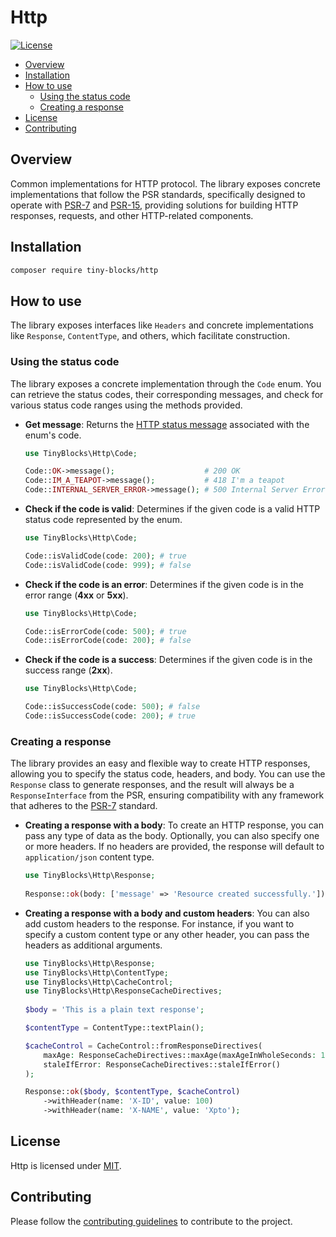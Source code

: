 # Http

[![License](https://img.shields.io/badge/license-MIT-green)](LICENSE)

* [Overview](#overview)
* [Installation](#installation)
* [How to use](#how-to-use)
    * [Using the status code](#status_code)
    * [Creating a response](#response)
* [License](#license)
* [Contributing](#contributing)

<div id='overview'></div> 

## Overview

Common implementations for HTTP protocol. The library exposes concrete implementations that follow the PSR standards,
specifically designed to operate with [PSR-7](https://www.php-fig.org/psr/psr-7)
and [PSR-15](https://www.php-fig.org/psr/psr-15), providing solutions for building HTTP responses, requests, and other
HTTP-related components.

<div id='installation'></div>

## Installation

```bash
composer require tiny-blocks/http
```

<div id='how-to-use'></div>

## How to use

The library exposes interfaces like `Headers` and concrete implementations like `Response`, `ContentType`, and others,
which facilitate construction.

<div id='status_code'></div>

### Using the status code

The library exposes a concrete implementation through the `Code` enum. You can retrieve the status codes, their
corresponding messages, and check for various status code ranges using the methods provided.

- **Get message**: Returns the [HTTP status message](https://developer.mozilla.org/en-US/docs/Web/HTTP/Messages)
  associated with the enum's code.

  ```php
  use TinyBlocks\Http\Code;
  
  Code::OK->message();                    # 200 OK
  Code::IM_A_TEAPOT->message();           # 418 I'm a teapot
  Code::INTERNAL_SERVER_ERROR->message(); # 500 Internal Server Error
  ```

- **Check if the code is valid**: Determines if the given code is a valid HTTP status code represented by the enum.

  ```php
  use TinyBlocks\Http\Code;
  
  Code::isValidCode(code: 200); # true
  Code::isValidCode(code: 999); # false
  ```

- **Check if the code is an error**: Determines if the given code is in the error range (**4xx** or **5xx**).

  ```php
  use TinyBlocks\Http\Code;
  
  Code::isErrorCode(code: 500); # true
  Code::isErrorCode(code: 200); # false
  ```

- **Check if the code is a success**: Determines if the given code is in the success range (**2xx**).

  ```php
  use TinyBlocks\Http\Code;
  
  Code::isSuccessCode(code: 500); # false
  Code::isSuccessCode(code: 200); # true
  ```

<div id='response'></div>

### Creating a response

The library provides an easy and flexible way to create HTTP responses, allowing you to specify the status code,
headers, and body. You can use the `Response` class to generate responses, and the result will always be a
`ResponseInterface` from the PSR, ensuring compatibility with any framework that adheres
to the [PSR-7](https://www.php-fig.org/psr/psr-7) standard.

- **Creating a response with a body**: To create an HTTP response, you can pass any type of data as the body.
  Optionally, you can also specify one or more headers. If no headers are provided, the response will default to
  `application/json` content type.

  ```php
  use TinyBlocks\Http\Response;
    
  Response::ok(body: ['message' => 'Resource created successfully.']);
  ```

- **Creating a response with a body and custom headers**: You can also add custom headers to the response. For instance,
  if you want to specify a custom content type or any other header, you can pass the headers as additional arguments.

  ```php
  use TinyBlocks\Http\Response;
  use TinyBlocks\Http\ContentType;
  use TinyBlocks\Http\CacheControl;
  use TinyBlocks\Http\ResponseCacheDirectives;
    
  $body = 'This is a plain text response';
  
  $contentType = ContentType::textPlain();
  
  $cacheControl = CacheControl::fromResponseDirectives(
      maxAge: ResponseCacheDirectives::maxAge(maxAgeInWholeSeconds: 10000),
      staleIfError: ResponseCacheDirectives::staleIfError()
  );
  
  Response::ok($body, $contentType, $cacheControl)
      ->withHeader(name: 'X-ID', value: 100)
      ->withHeader(name: 'X-NAME', value: 'Xpto');
  ```

<div id='license'></div>

## License

Http is licensed under [MIT](LICENSE).

<div id='contributing'></div>

## Contributing

Please follow the [contributing guidelines](https://github.com/tiny-blocks/tiny-blocks/blob/main/CONTRIBUTING.md) to
contribute to the project.

